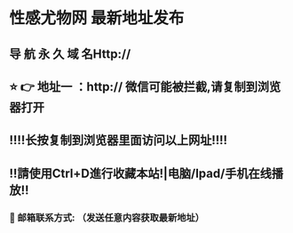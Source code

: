 # 性感尤物网 最新地址发布 
## 导 航 永 久 域 名Http://
## ⭐️ 👉 地址一 ：http:// 微信可能被拦截,请复制到浏览器打开
## ‼️‼️长按复制到浏览器里面访问以上网址‼️‼️
## ‼️請使用Ctrl+D進行收藏本站!|电脑/Ipad/手机在线播放‼️
### 📧 邮箱联系方式:  （发送任意内容获取最新地址）
